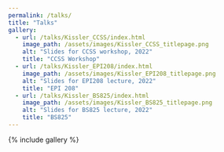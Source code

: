 ```yaml
---
permalink: /talks/
title: "Talks"
gallery:
  - url: /talks/Kissler_CCSS/index.html
    image_path: /assets/images/Kissler_CCSS_titlepage.png
    alt: "Slides for CCSS workshop, 2022"
    title: "CCSS Workshop"
  - url: /talks/Kissler_EPI208/index.html
    image_path: /assets/images/Kissler_EPI208_titlepage.png
    alt: "Slides for EPI208 lecture, 2022"
    title: "EPI 208"
  - url: /talks/Kissler_BS825/index.html
    image_path: /assets/images/Kissler_BS825_titlepage.png
    alt: "Slides for BS825 lecture, 2022"
    title: "BS825"
---
```


{% include gallery %}
